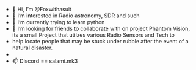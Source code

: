 - 👋 Hi, I’m @Foxwithasuit
- 👀 I’m interested in Radio astronomy, SDR and such
- 🌱 I’m currently trying to learn python 
- 💞️ I’m looking for friends to collaborate with on project Phantom Vision, its a small Project that utilzes various Radio Sensors and Tech to
- help locate people that may be stuck under rubble after the event of a natural disaster.
-  
- 📫 Discord == salami.mk3
<!---
Foxwithasuit/Foxwithasuit is a ✨ special ✨ repository because its `README.md` (this file) appears on your GitHub profile.
You can click the Preview link to take a look at your changes.
--->
